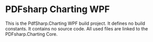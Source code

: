 ﻿# PDFsharp Charting WPF

This is the PdfSharp.Charting WPF build project.
It defines no build constants.
It contains no source code. All used files are linked to the PDFsharp.Charting Core.
